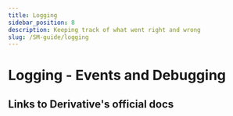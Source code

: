 ```yaml
---
title: Logging
sidebar_position: 8
description: Keeping track of what went right and wrong
slug: /SM-guide/logging
---
```


# Logging - Events and Debugging

## Links to Derivative's official docs

<!-- links -->